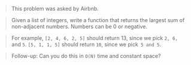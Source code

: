>This problem was asked by Airbnb.

>Given a list of integers, write a function that returns the largest sum of non-adjacent numbers. Numbers can be 0 or negative.

>For example, ```[2, 4, 6, 2, 5]``` should return 13, since we pick ```2, 6,``` and ```5```. ```[5, 1, 1, 5]``` should return ```10```, since we pick``` 5 and 5```.

>Follow-up: Can you do this in ```O(N)``` time and constant space?